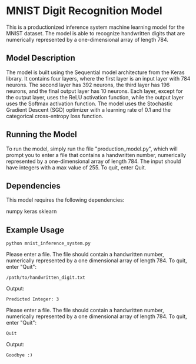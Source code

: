 # MNIST Digit Recognition Model

This is a productionized inference system machine learning model for the MNIST dataset. The model is able to recognize handwritten digits that are numerically represented by a one-dimensional array of length 784.

## Model Description
The model is built using the Sequential model architecture from the Keras library. It contains four layers, where the first layer is an input layer with 784 neurons. The second layer has 392 neurons, the third layer has 196 neurons, and the final output layer has 10 neurons. Each layer, except for the output layer, uses the ReLU activation function, while the output layer uses the Softmax activation function. The model uses the Stochastic Gradient Descent (SGD) optimizer with a learning rate of 0.1 and the categorical cross-entropy loss function.

## Running the Model
To run the model, simply run the file "production_model.py", which will prompt you to enter a file that contains a handwritten number, numerically represented by a one-dimensional array of length 784. The input should have integers with a max value of 255. To quit, enter Quit.

## Dependencies
This model requires the following dependencies:

numpy
keras
sklearn

## Example Usage
```
python mnist_inference_system.py
```
Please enter a file. The file should contain a handwritten number, numerically represented by a one dimensional array of length 784. To quit, enter "Quit":

```
/path/to/handwritten_digit.txt
```

Output:
```
Predicted Integer: 3
```

Please enter a file. The file should contain a handwritten number, numerically represented by a one dimensional array of length 784. To quit, enter "Quit":

```
Quit
```

Output:

```
Goodbye :)
```
